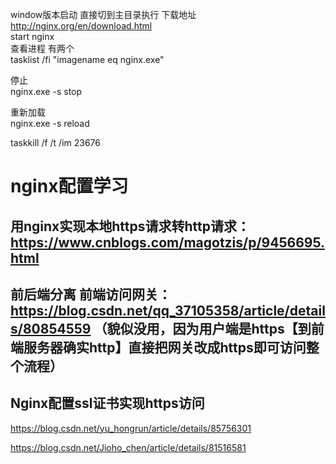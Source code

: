 window版本启动 直接切到主目录执行   下载地址  http://nginx.org/en/download.html  
start nginx  
查看进程 有两个  
tasklist /fi "imagename eq nginx.exe"  


停止  
nginx.exe -s stop  

重新加载  
nginx.exe -s reload  

taskkill /f /t /im 23676  

# nginx配置学习
## 用nginx实现本地https请求转http请求： https://www.cnblogs.com/magotzis/p/9456695.html 

## 前后端分离 前端访问网关：https://blog.csdn.net/qq_37105358/article/details/80854559 （貌似没用，因为用户端是https【到前端服务器确实http】直接把网关改成https即可访问整个流程）

## Nginx配置ssl证书实现https访问
https://blog.csdn.net/yu_hongrun/article/details/85756301

https://blog.csdn.net/Jioho_chen/article/details/81516581
